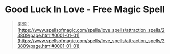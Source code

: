 <!--yml
category: 未分类
date: 2024-06-12 19:09:13
-->

# Good Luck In Love - Free Magic Spell

> 来源：[https://www.spellsofmagic.com/spells/love_spells/attraction_spells/23809/page.html#0001-01-01](https://www.spellsofmagic.com/spells/love_spells/attraction_spells/23809/page.html#0001-01-01)